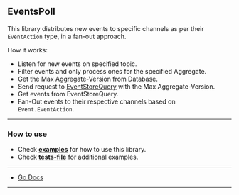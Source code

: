 EventsPoll
---

This library distributes new events to specific channels as per their `EventAction` type, in a fan-out approach.

How it works:

* Listen for new events on specified topic.
* Filter events and only process ones for the specified Aggregate.
* Get the Max Aggregate-Version from Database.
* Send request to [EventStoreQuery][0] with the Max Aggregate-Version.
* Get events from EventStoreQuery.
* Fan-Out events to their respective channels based on `Event.EventAction`.

---

### How to use

* Check [**examples**][1] for how to use this library.
* Check [**tests-file**][2] for additional examples.

---

* [Go Docs][3]

---

  [0]: https://github.com/TerrexTech/go-eventstore-query
  [1]: https://github.com/TerrexTech/go-eventspoll/blob/master/examples/example.go
  [2]: https://github.com/TerrexTech/go-eventspoll/blob/master/poll/poll_suite_test.go
  [3]: https://godoc.org/github.com/TerrexTech/go-eventspoll/poll

